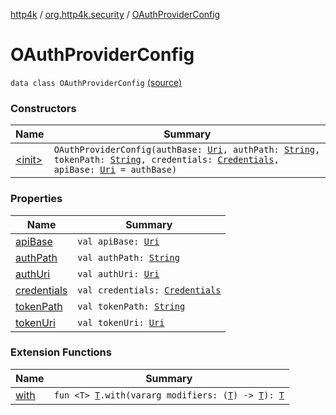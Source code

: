 [http4k](../../index.md) / [org.http4k.security](../index.md) / [OAuthProviderConfig](./index.md)

# OAuthProviderConfig

`data class OAuthProviderConfig` [(source)](https://github.com/http4k/http4k/blob/master/http4k-security-oauth/src/main/kotlin/org/http4k/security/OAuthProviderConfig.kt#L6)

### Constructors

| Name | Summary |
|---|---|
| [&lt;init&gt;](-init-.md) | `OAuthProviderConfig(authBase: `[`Uri`](../../org.http4k.core/-uri/index.md)`, authPath: `[`String`](https://kotlinlang.org/api/latest/jvm/stdlib/kotlin/-string/index.html)`, tokenPath: `[`String`](https://kotlinlang.org/api/latest/jvm/stdlib/kotlin/-string/index.html)`, credentials: `[`Credentials`](../../org.http4k.core/-credentials/index.md)`, apiBase: `[`Uri`](../../org.http4k.core/-uri/index.md)` = authBase)` |

### Properties

| Name | Summary |
|---|---|
| [apiBase](api-base.md) | `val apiBase: `[`Uri`](../../org.http4k.core/-uri/index.md) |
| [authPath](auth-path.md) | `val authPath: `[`String`](https://kotlinlang.org/api/latest/jvm/stdlib/kotlin/-string/index.html) |
| [authUri](auth-uri.md) | `val authUri: `[`Uri`](../../org.http4k.core/-uri/index.md) |
| [credentials](credentials.md) | `val credentials: `[`Credentials`](../../org.http4k.core/-credentials/index.md) |
| [tokenPath](token-path.md) | `val tokenPath: `[`String`](https://kotlinlang.org/api/latest/jvm/stdlib/kotlin/-string/index.html) |
| [tokenUri](token-uri.md) | `val tokenUri: `[`Uri`](../../org.http4k.core/-uri/index.md) |

### Extension Functions

| Name | Summary |
|---|---|
| [with](../../org.http4k.core/with.md) | `fun <T> `[`T`](../../org.http4k.core/with.md#T)`.with(vararg modifiers: (`[`T`](../../org.http4k.core/with.md#T)`) -> `[`T`](../../org.http4k.core/with.md#T)`): `[`T`](../../org.http4k.core/with.md#T) |
